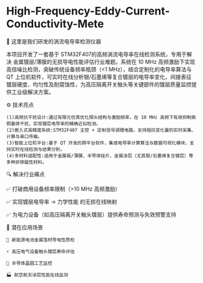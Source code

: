 # High-Frequency-Eddy-Current-Conductivity-Mete
🚀 这里是我们研发的涡流电导率检测仪器

本项目开发了一套基于 ​​STM32F407​​ 的高频涡流电导率在线检测系统，专用于解决 ​​金属镀层/薄膜的无损导电性能评估​​ 行业难题。系统在 ​​10 MHz 高频激励​​ 下实现高信噪比检测，突破传统设备频率瓶颈（&lt;1 MHz），结合定制化的电导率算法与 QT 上位机软件，可实时在线分析银/石墨烯等复合镀层的电导率变化，间接表征镀层​​硬度、均匀性及耐腐蚀性​​，为高压隔离开关触头等关键部件的镀层质量监控提供工业级解决方案。

⚙️ 技术亮点

    (1)​​高频抗干扰设计​​:通过有限元仿真优化探头结构与激励频率，在 10 MHz 高频下有效​​抑制紫铜基体干扰​​，实现镀层电导率的精确近似检测。
    (2)​​嵌入式高精度系统​​:STM32F407 主控 + 定制信号调理电路，支持阻抗变化量的实时采集、计算与串口传输。
    ​​(3)智能上位机平台​​:基于 QT 开发的跨平台软件，集成电导率计算算法与数据可视化模块，支持实时在线检测与结果分析。
    ​​(4)多材料适配性​​:适用于金属板/薄膜、半导体硅片、金属涂层（尤其银/石墨烯复合镀层）等多种非铁磁性材料。
🔍 解决行业痛点

✅ 打破商用设备频率限制（>10 MHz 高频激励）

✅ 实现镀层电导率 ​​→ 力学性能​​ 的无损在线映射

✅ 为电力设备（如高压隔离开关触头镀层）提供​​寿命预测​​与​​失效预警​​支持

🌟 潜在应用场景

    🔋 新能源电池金属箔材导电性质检
    
    ⚡ 高压电气设备触头镀层寿命评估
    
    🔬 半导体晶圆工艺监控
    
    🏭 航空航天涂层性能在线监测
